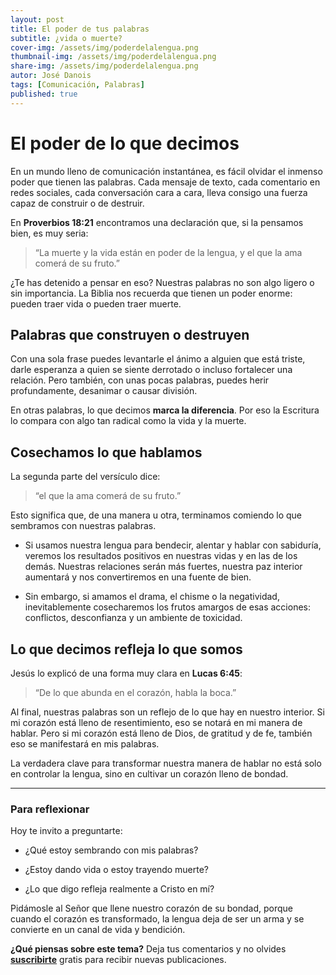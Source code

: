```yaml
---
layout: post
title: El poder de tus palabras 
subtitle: ¿vida o muerte?
cover-img: /assets/img/poderdelalengua.png
thumbnail-img: /assets/img/poderdelalengua.png 
share-img: /assets/img/poderdelalengua.png
autor: José Danois
tags: [Comunicación, Palabras]
published: true
---
```


# El poder de lo que decimos

En un mundo lleno de comunicación instantánea, es fácil olvidar el inmenso poder que tienen las palabras. Cada mensaje de texto, cada comentario en redes sociales, cada conversación cara a cara, lleva consigo una fuerza capaz de construir o de destruir.

En **Proverbios 18:21** encontramos una declaración que, si la pensamos bien, es muy seria:

> “La muerte y la vida están en poder de la lengua, y el que la ama comerá de su fruto.”

¿Te has detenido a pensar en eso? Nuestras palabras no son algo ligero o sin importancia. La Biblia nos recuerda que tienen un poder enorme: pueden traer vida o pueden traer muerte.

## Palabras que construyen o destruyen

Con una sola frase puedes levantarle el ánimo a alguien que está triste, darle esperanza a quien se siente derrotado o incluso fortalecer una relación. Pero también, con unas pocas palabras, puedes herir profundamente, desanimar o causar división.

En otras palabras, lo que decimos **marca la diferencia**. Por eso la Escritura lo compara con algo tan radical como la vida y la muerte.

## Cosechamos lo que hablamos

La segunda parte del versículo dice:

> “el que la ama comerá de su fruto.”

Esto significa que, de una manera u otra, terminamos comiendo lo que sembramos con nuestras palabras.

-   Si usamos nuestra lengua para bendecir, alentar y hablar con sabiduría, veremos los resultados positivos en nuestras vidas y en las de los demás. Nuestras relaciones serán más fuertes, nuestra paz interior aumentará y nos convertiremos en una fuente de bien.
    
-   Sin embargo, si amamos el drama, el chisme o la negatividad, inevitablemente cosecharemos los frutos amargos de esas acciones: conflictos, desconfianza y un ambiente de toxicidad.
    

## Lo que decimos refleja lo que somos

Jesús lo explicó de una forma muy clara en **Lucas 6:45**:

> “De lo que abunda en el corazón, habla la boca.”

Al final, nuestras palabras son un reflejo de lo que hay en nuestro interior. Si mi corazón está lleno de resentimiento, eso se notará en mi manera de hablar. Pero si mi corazón está lleno de Dios, de gratitud y de fe, también eso se manifestará en mis palabras.

La verdadera clave para transformar nuestra manera de hablar no está solo en controlar la lengua, sino en cultivar un corazón lleno de bondad.

----------

### Para reflexionar

Hoy te invito a preguntarte:

-   ¿Qué estoy sembrando con mis palabras?
    
-   ¿Estoy dando vida o estoy trayendo muerte?
    
-   ¿Lo que digo refleja realmente a Cristo en mí?
    

Pidámosle al Señor que llene nuestro corazón de su bondad, porque cuando el corazón es transformado, la lengua deja de ser un arma y se convierte en un canal de vida y bendición.

**¿Qué piensas sobre este tema?** Deja tus comentarios y no olvides **[suscribirte](https://www.feedio.co/@jdanois)** gratis para recibir nuevas publicaciones.
<!--stackedit_data:
eyJoaXN0b3J5IjpbMTM5NzQxMjI4MywyMDUxODg4NDY3LC0yMD
g4NzQ2NjEyXX0=
-->